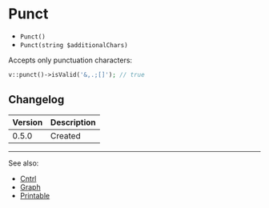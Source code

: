 # Punct

- `Punct()`
- `Punct(string $additionalChars)`

Accepts only punctuation characters:

```php
v::punct()->isValid('&,.;[]'); // true
```

## Changelog

Version | Description
--------|-------------
  0.5.0 | Created

***
See also:

- [Cntrl](Cntrl.md)
- [Graph](Graph.md)
- [Printable](Printable.md)

